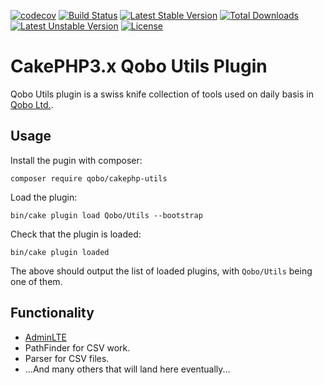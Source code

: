 [![codecov](https://codecov.io/gh/QoboLtd/cakephp-utils/branch/master/graph/badge.svg)](https://codecov.io/gh/QoboLtd/cakephp-utils)
[![Build Status](https://travis-ci.org/QoboLtd/cakephp-utils.svg?branch=master)](https://travis-ci.org/QoboLtd/cakephp-utils)
[![Latest Stable Version](https://poser.pugx.org/qobo/cakephp-utils/v/stable)](https://packagist.org/packages/qobo/cakephp-csv-migrations)
[![Total Downloads](https://poser.pugx.org/qobo/cakephp-utils/downloads)](https://packagist.org/packages/qobo/cakephp-csv-migrations)
[![Latest Unstable Version](https://poser.pugx.org/qobo/cakephp-utils/v/unstable)](https://packagist.org/packages/qobo/cakephp-csv-migrations)
[![License](https://poser.pugx.org/qobo/cakephp-utils/license)](https://packagist.org/packages/qobo/cakephp-csv-migrations)

CakePHP3.x Qobo Utils Plugin
=======================

Qobo Utils plugin is a swiss knife collection of tools used on daily basis in [Qobo Ltd.](https://www.qobo.biz).

Usage
-----

Install the pugin with composer:

```
composer require qobo/cakephp-utils
```

Load the plugin:

```
bin/cake plugin load Qobo/Utils --bootstrap
```

Check that the plugin is loaded:

```
bin/cake plugin loaded
```

The above should output the list of loaded plugins, with `Qobo/Utils` being
one of them.

Functionality
-----

* [AdminLTE](https://github.com/maiconpinto/cakephp-adminlte-theme)
* PathFinder for CSV work.
* Parser for CSV files.
* ...And many others that will land here eventually...
